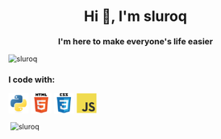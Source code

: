 <h1 align="center">Hi 👋, I'm sluroq</h1>
<h3 align="center">I'm here to make everyone's life easier</h3>

<p align="left"> <img src="https://komarev.com/ghpvc/?username=sluroq&label=Profile%20views&color=4911b3&style=plastic" alt="sluroq" /> </p>

<h3 align="left">I code with:</h3>
<p align="left" style="display: flex; gap: 5px; align-items: center;">
  <a href="https://www.python.org" target="_blank" rel="noreferrer">
    <img src="https://raw.githubusercontent.com/devicons/devicon/master/icons/python/python-original.svg" alt="python" width="40" height="40"/>
  </a>
  <a href="https://www.w3.org/html/" target="_blank" rel="noreferrer">
    <img src="https://raw.githubusercontent.com/devicons/devicon/master/icons/html5/html5-original-wordmark.svg" alt="html5" width="40" height="40"/>
  </a>
  <a href="https://www.w3schools.com/css/" target="_blank" rel="noreferrer">
    <img src="https://raw.githubusercontent.com/devicons/devicon/master/icons/css3/css3-original-wordmark.svg" alt="css3" width="40" height="40"/>
  </a>
  <a href="https://developer.mozilla.org/en-US/docs/Web/JavaScript" target="_blank" rel="noreferrer">
    <img src="https://raw.githubusercontent.com/devicons/devicon/master/icons/javascript/javascript-original.svg" alt="javascript" width="40" height="40"/>
  </a>
</p>

<p>&nbsp;<img align="center" src="https://github-readme-stats.vercel.app/api?username=sluroq&show_icons=true&theme=midnight-purple&locale=en" alt="sluroq" /></p>
